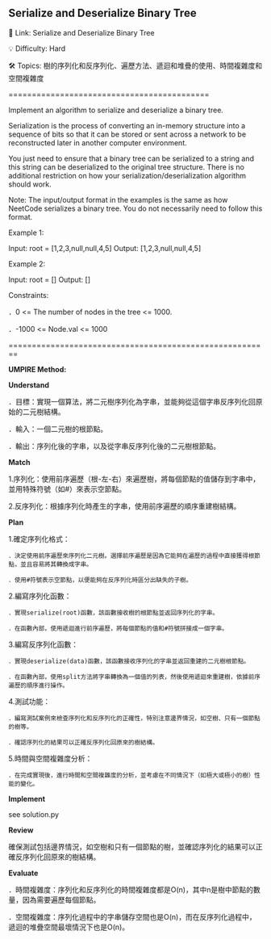 **Serialize and Deserialize Binary Tree**
-
🔗 Link: Serialize and Deserialize Binary Tree

💡 Difficulty: Hard

🛠️ Topics: 樹的序列化和反序列化、遍歷方法、遞迴和堆疊的使用、時間複雜度和空間複雜度

===========================================

Implement an algorithm to serialize and deserialize a binary tree.

Serialization is the process of converting an in-memory structure into a sequence of bits so that it can be stored or sent across a network to be reconstructed later in another computer environment.

You just need to ensure that a binary tree can be serialized to a string and this string can be deserialized to the original tree structure. There is no additional restriction on how your serialization/deserialization algorithm should work.

Note: The input/output format in the examples is the same as how NeetCode serializes a binary tree. You do not necessarily need to follow this format.

Example 1:

Input: root = [1,2,3,null,null,4,5]
Output: [1,2,3,null,null,4,5]

Example 2:

Input: root = []
Output: []

Constraints:

．0 <= The number of nodes in the tree <= 1000.

．-1000 <= Node.val <= 1000

========================================================

**UMPIRE Method:**

**Understand**

．目標：實現一個算法，將二元樹序列化為字串，並能夠從這個字串反序列化回原始的二元樹結構。

．輸入：一個二元樹的根節點。

．輸出：序列化後的字串，以及從字串反序列化後的二元樹根節點。

**Match**

1.序列化：使用前序遍歷（根-左-右）來遍歷樹，將每個節點的值儲存到字串中，並用特殊符號（如#）來表示空節點。

2.反序列化：根據序列化時產生的字串，使用前序遍歷的順序重建樹結構。

**Plan**

1.確定序列化格式：

    ．決定使用前序遍歷來序列化二元樹。選擇前序遍歷是因為它能夠在遍歷的過程中直接獲得根節點，並且容易將其轉換成字串。
    
    ．使用#符號表示空節點，以便能夠在反序列化時區分出缺失的子樹。

2.編寫序列化函數：

    ．實現serialize(root)函數，該函數接收樹的根節點並返回序列化的字串。

    ．在函數內部，使用遞迴進行前序遍歷，將每個節點的值和#符號拼接成一個字串。

3.編寫反序列化函數：

    ．實現deserialize(data)函數，該函數接收序列化的字串並返回重建的二元樹根節點。
    
    ．在函數內部，使用split方法將字串轉換為一個值的列表，然後使用遞迴來重建樹，依據前序遍歷的順序進行操作。

4.測試功能：

    ．編寫測試案例來檢查序列化和反序列化的正確性，特別注意邊界情況，如空樹、只有一個節點的樹等。
    
    ．確認序列化的結果可以正確反序列化回原來的樹結構。

5.時間與空間複雜度分析：

    ．在完成實現後，進行時間和空間複雜度的分析，並考慮在不同情況下（如極大或極小的樹）性能的變化。

**Implement**

see solution.py

**Review**

確保測試包括邊界情況，如空樹和只有一個節點的樹，並確認序列化的結果可以正確反序列化回原來的樹結構。

**Evaluate**

．時間複雜度：序列化和反序列化的時間複雜度都是O(n)，其中n是樹中節點的數量，因為需要遍歷每個節點。

．空間複雜度：序列化過程中的字串儲存空間也是O(n)，而在反序列化過程中，遞迴的堆疊空間最壞情況下也是O(n)。
